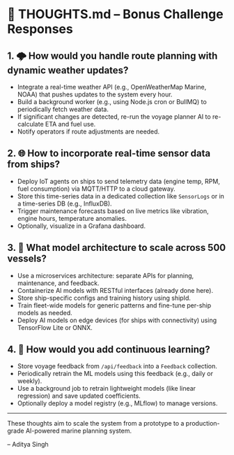 # 💭 THOUGHTS.md – Bonus Challenge Responses

## 1. 🌩️ How would you handle **route planning with dynamic weather updates**?

- Integrate a real-time weather API (e.g., OpenWeatherMap Marine, NOAA) that pushes updates to the system every hour.
- Build a background worker (e.g., using Node.js cron or BullMQ) to periodically fetch weather data.
- If significant changes are detected, re-run the voyage planner AI to re-calculate ETA and fuel use.
- Notify operators if route adjustments are needed.

## 2. 🌐 How to incorporate **real-time sensor data from ships**?

- Deploy IoT agents on ships to send telemetry data (engine temp, RPM, fuel consumption) via MQTT/HTTP to a cloud gateway.
- Store this time-series data in a dedicated collection like `SensorLogs` or in a time-series DB (e.g., InfluxDB).
- Trigger maintenance forecasts based on live metrics like vibration, engine hours, temperature anomalies.
- Optionally, visualize in a Grafana dashboard.

## 3. 🚢 What model architecture to scale across 500 vessels?

- Use a microservices architecture: separate APIs for planning, maintenance, and feedback.
- Containerize AI models with RESTful interfaces (already done here).
- Store ship-specific configs and training history using shipId.
- Train fleet-wide models for generic patterns and fine-tune per-ship models as needed.
- Deploy AI models on edge devices (for ships with connectivity) using TensorFlow Lite or ONNX.

## 4. 🔄 How would you add continuous learning?

- Store voyage feedback from `/api/feedback` into a `Feedback` collection.
- Periodically retrain the ML models using this feedback (e.g., daily or weekly).
- Use a background job to retrain lightweight models (like linear regression) and save updated coefficients.
- Optionally deploy a model registry (e.g., MLflow) to manage versions.

---

These thoughts aim to scale the system from a prototype to a production-grade AI-powered marine planning system.

– Aditya Singh